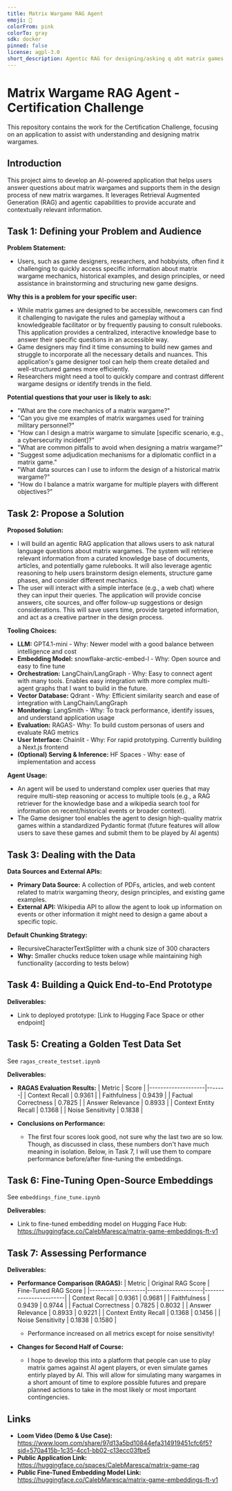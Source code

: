 ```yaml
---
title: Matrix Wargame RAG Agent
emoji: 🏃
colorFrom: pink
colorTo: gray
sdk: docker
pinned: false
license: agpl-3.0
short_description: Agentic RAG for designing/asking q abt matrix games
---
```


# Matrix Wargame RAG Agent - Certification Challenge

This repository contains the work for the Certification Challenge, focusing on an application to assist with understanding and designing matrix wargames.

## Introduction

This project aims to develop an AI-powered application that helps users answer questions about matrix wargames and supports them in the design process of new matrix wargames. It leverages Retrieval Augmented Generation (RAG) and agentic capabilities to provide accurate and contextually relevant information.

## Task 1: Defining your Problem and Audience

**Problem Statement:**
*   Users, such as game designers, researchers, and hobbyists, often find it challenging to quickly access specific information about matrix wargame mechanics, historical examples, and design principles, or need assistance in brainstorming and structuring new game designs.

**Why this is a problem for your specific user:**
*   While matrix games are designed to be accessible, newcomers can find it challenging to navigate the rules and gameplay without a knowledgeable facilitator or by frequently pausing to consult rulebooks. This application provides a centralized, interactive knowledge base to answer their specific questions in an accessible way.
*   Game designers may find it time consuming to build new games and struggle to incorporate all the necessary details and nuances. This application's game designer tool can help them create detailed and well-structured games more efficiently.
*   Researchers might need a tool to quickly compare and contrast different wargame designs or identify trends in the field.

**Potential questions that your user is likely to ask:**
*   "What are the core mechanics of a matrix wargame?"
*   "Can you give me examples of matrix wargames used for training military personnel?"
*   "How can I design a matrix wargame to simulate [specific scenario, e.g., a cybersecurity incident]?"
*   "What are common pitfalls to avoid when designing a matrix wargame?"
*   "Suggest some adjudication mechanisms for a diplomatic conflict in a matrix game."
*   "What data sources can I use to inform the design of a historical matrix wargame?"
*   "How do I balance a matrix wargame for multiple players with different objectives?"

## Task 2: Propose a Solution

**Proposed Solution:**
*   I will build an agentic RAG application that allows users to ask natural language questions about matrix wargames. The system will retrieve relevant information from a curated knowledge base of documents, articles, and potentially game rulebooks. It will also leverage agentic reasoning to help users brainstorm design elements, structure game phases, and consider different mechanics.
*   The user will interact with a simple interface (e.g., a web chat) where they can input their queries. The application will provide concise answers, cite sources, and offer follow-up suggestions or design considerations. This will save users time, provide targeted information, and act as a creative partner in the design process.

**Tooling Choices:**
*   **LLM:** GPT4.1-mini - Why: Newer model with a good balance between intelligence and cost
*   **Embedding Model:** snowflake-arctic-embed-l - Why: Open source and easy to fine tune
*   **Orchestration:** LangChain/LangGraph - Why: Easy to connect agent with many tools. Enables easy integration with more complex multi-agent graphs that I want to build in the future.
*   **Vector Database:** Qdrant - Why: Efficient similarity search and ease of integration with LangChain/LangGraph
*   **Monitoring:** LangSmith - Why:  To track performance, identify issues, and understand application usage
*   **Evaluation:** RAGAS- Why: To build custom personas of users and evaluate RAG metrics
*   **User Interface:** Chainlit - Why: For rapid prototyping. Currently building a Next.js frontend
*   **(Optional) Serving & Inference:** HF Spaces - Why: ease of implementation and access

**Agent Usage:**
*   An agent will be used to understand complex user queries that may require multi-step reasoning or access to multiple tools (e.g., a RAG retriever for the knowledge base and a wikipedia search tool for information on recent/historical events or broader context).
*   The Game designer tool enables the agent to design high-quality matrix games within a standardized Pydantic format (future features will allow users to save these games and submit them to be played by AI agents)

## Task 3: Dealing with the Data

**Data Sources and External APIs:**
*   **Primary Data Source:** A collection of PDFs, articles, and web content related to matrix wargaming theory, design principles, and existing game examples.
*   **External API:** Wikipedia API to allow the agent to look up information on events or other information it might need to design a game about a specific topic.

**Default Chunking Strategy:**
*   RecursiveCharacterTextSplitter with a chunk size of 300 characters
*   **Why:** Smaller chucks reduce token usage while maintaining high functionality (according to tests below)

## Task 4: Building a Quick End-to-End Prototype

**Deliverables:**
*   Link to deployed prototype: [Link to Hugging Face Space or other endpoint]

## Task 5: Creating a Golden Test Data Set

See `ragas_create_testset.ipynb`

**Deliverables:**
*   **RAGAS Evaluation Results:**
    | Metric             | Score |
    |--------------------|-------|
    | Context Recall         | 0.9361  |
    | Faithfulness           | 0.9439  |
    | Factual Correctness    | 0.7825  |
    | Answer Relevance       | 0.8933  |
    | Context Entity Recall  | 0.1368  |
    | Noise Sensitivity      | 0.1838  |

*   **Conclusions on Performance:**
    *   The first four scores look good, not sure why the last two are so low. Though, as discussed in class, these numbers don't have much meaning in isolation. Below, in Task 7, I will use them to compare performance before/after fine-tuning the embeddings.

## Task 6: Fine-Tuning Open-Source Embeddings

See `embeddings_fine_tune.ipynb`

**Deliverables:**
*   Link to fine-tuned embedding model on Hugging Face Hub: https://huggingface.co/CalebMaresca/matrix-game-embeddings-ft-v1

## Task 7: Assessing Performance

**Deliverables:**
*   **Performance Comparison (RAGAS):**
    | Metric             | Original RAG Score | Fine-Tuned RAG Score |
    |--------------------|--------------------|------------------------|
    | Context Recall         | 0.9361            | 0.9681                 |
    | Faithfulness           | 0.9439            | 0.9744                 |
    | Factual Correctness    | 0.7825            | 0.8032                 |
    | Answer Relevance       | 0.8933             | 0.9221                 |
    | Context Entity Recall  | 0.1368             | 0.1456                |
    | Noise Sensitivity      | 0.1838             | 0.1580                |

    *   Performance increased on all metrics except for noise sensitivity!

*   **Changes for Second Half of Course:**
    *   I hope to develop this into a platform that people can use to play matrix games against AI agent players, or even simulate games entirly played by AI. This will allow for simulating many wargames in a short amount of time to explore possible futures and prepare planned actions to take in the most likely or most important contingencies.

## Links

*   **Loom Video (Demo & Use Case):** https://www.loom.com/share/97d13a5bd10844efa314919451cfc6f5?sid=570a415b-1c35-4cc1-bb02-c13ecc03fbe5
*   **Public Application Link:** https://huggingface.co/spaces/CalebMaresca/matrix-game-rag
*   **Public Fine-Tuned Embedding Model Link:** https://huggingface.co/CalebMaresca/matrix-game-embeddings-ft-v1


